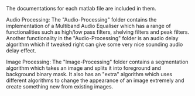 The documentations for each matlab file are included in them.

Audio Processing:
The "Audio-Processing" folder contains the implementation of a Multiband Audio Equaliser which has a range of functionalities such as high/low pass filters, shelving filters and peak filters. 
Another functionality in the "Audio-Processing" folder is an audio delay algorithm which if tweaked right can give some very nice sounding audio delay effect.

Image Processing:
The "Image-Processing" folder contains a segmentation algorithm which takes an image and splits it into foreground and background binary mask. 
It also has an "extra" algorithm which uses different algorithms to change the appearance of an image extremely and create something new from existing images.

